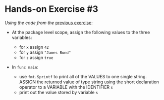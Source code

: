 # Hands-on Exercise #3  

*Using the code from the* [previous exercise](https://github.com/momoYB/go-course-exercises/blob/master/Exercises%20-%20Ninja%20Level%201/Hands-on%20exercise%20%232/main.go):

* At the package level scope, assign the following values to the three variables:
   * for `x` assign `42`
   * for `y` assign `"James Bond"`
   * for `z` assign `true`

* In `func main`:
   * use `fmt.Sprintf` to print all of the VALUES to one single string. ASSIGN the returned value of type string using the short declaration operator to a VARIABLE with the IDENTIFIER `s`
   * print out the value stored by variable `s`